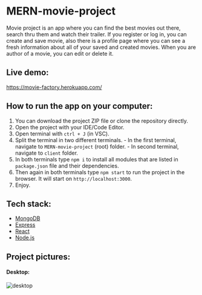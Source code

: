 # MERN-movie-project
 
  Movie project is an app where you can find the best movies out there, search thru them and watch their trailer. If you register or log in, you can create and save movie, also there is a profile page where you can see a fresh information about all of your saved and created movies. When you are author of a movie, you can edit or delete it.
  
  ## Live demo:
  
  https://movie-factory.herokuapp.com/
  
  ## How to run the app on your computer:
  
  1. You can download the project ZIP file or clone the repository directly.
  2. Open the project with your IDE/Code Editor.
  3. Open terminal with `ctrl + J` (in VSC).
  4. Split the terminal in two different terminals.
    - In the first terminal, navigate to `MERN-movie-project` (root) folder.
    - In second terminal, navigate to `client` folder.
  5. In both terminals type `npm i` to install all modules that are listed in `package.json` file and their dependencies.
  6. Then again in both terminals type `npm start` to run the project in the browser. It will start on `http://localhost:3000`.
  7. Enjoy.
  
  ## Tech stack:
  
  - <a href="https://www.mongodb.com/">MongoDB</a>
  - <a href="https://expressjs.com/">Express</a>
  - <a href="https://reactjs.org/">React</a>
  - <a href="https://nodejs.org/en/">Node.js</a>
  
  ## Project pictures:
  
  #### Desktop:
  
  ![desktop](https://user-images.githubusercontent.com/93489370/200597558-0d3daa26-67fd-4c75-95b5-f1836b63dd56.png)

